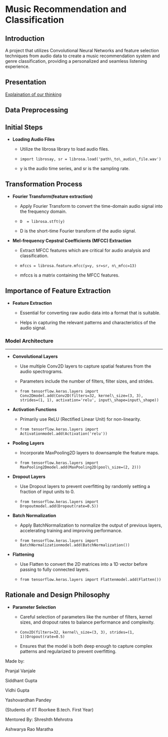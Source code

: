# Music Recommendation and Classification

## Introduction
A project that utilizes Convolutional Neural Networks and feature selection techniques from audio data to create a music recommendation system and genre classification, providing a personalized and seamless listening experience.

## Presentation

[Explaination of our thinking](https://docs.google.com/presentation/d/1zzPMQsCPdOJwwZgkPYTzKr8t4RiqIoSack5H5CHUUow/edit?usp=sharing)

## Data Preprocessing 
Initial Steps
-------------

*   **Loading Audio Files**
    
    *   Utilize the librosa library to load audio files.
        
    *   ```import librosay, sr = librosa.load('path\_to\_audio\_file.wav')```
        
    *   y is the audio time series, and sr is the sampling rate.
        

Transformation Process
----------------------

*   **Fourier Transform(feature extraction)**
    
    *   Apply Fourier Transform to convert the time-domain audio signal into the frequency domain.
        
    *   ```D  = librosa.stft(y)```
        
    *   D is the short-time Fourier transform of the audio signal.
        
*   **Mel-frequency Cepstral Coefficients (MFCC) Extraction**
    
    *   Extract MFCC features which are critical for audio analysis and classification.
        
    *   ```mfccs = librosa.feature.mfcc(y=y, sr=sr, n\_mfcc=13)```
        
    *   mfccs is a matrix containing the MFCC features.
        

Importance of Feature Extraction
--------------------------------

*   **Feature Extraction**
    
    *   Essential for converting raw audio data into a format that is suitable.
        
    *   Helps in capturing the relevant patterns and characteristics of the audio signal.
 
### Model Architecture
------------------

*   **Convolutional Layers**
    
    *   Use multiple Conv2D layers to capture spatial features from the audio spectrograms.
        
    *   Parameters include the number of filters, filter sizes, and strides.
        
    *   ```from tensorflow.keras.layers import Conv2Dmodel.add(Conv2D(filters=32, kernel\_size=(3, 3), strides=(1, 1), activation='relu', input\_shape=input\_shape))```
        
*   **Activation Functions**
    
    *   Primarily use ReLU (Rectified Linear Unit) for non-linearity.
        
    *   ```from tensorflow.keras.layers import Activationmodel.add(Activation('relu'))```
        
*   **Pooling Layers**
    
    *   Incorporate MaxPooling2D layers to downsample the feature maps.
        
    *   ```from tensorflow.keras.layers import MaxPooling2Dmodel.add(MaxPooling2D(pool\_size=(2, 2)))```
        
*   **Dropout Layers**
    
    *   Use Dropout layers to prevent overfitting by randomly setting a fraction of input units to 0.
        
    *   ```from tensorflow.keras.layers import Dropoutmodel.add(Dropout(rate=0.5))```
        
*   **Batch Normalization**
    
    *   Apply BatchNormalization to normalize the output of previous layers, accelerating training and improving performance.
        
    *   ```from tensorflow.keras.layers import BatchNormalizationmodel.add(BatchNormalization())```
        
*   **Flattening**
    
    *   Use Flatten to convert the 2D matrices into a 1D vector before passing to fully connected layers.
        
    *   ```from tensorflow.keras.layers import Flattenmodel.add(Flatten())```
        

Rationale and Design Philosophy
-------------------------------

*   **Parameter Selection**
    
    *   Careful selection of parameters like the number of filters, kernel sizes, and dropout rates to balance performance and complexity.
        
    *   ```Conv2D(filters=32, kernel\_size=(3, 3), strides=(1, 1))Dropout(rate=0.5)```
        
    *   Ensures that the model is both deep enough to capture complex patterns and regularized to prevent overfitting.
        

Made by:

Pranjal Vanjale

Siddhant Gupta

Vidhi Gupta

Yashovardhan Pandey

(Students of IIT Roorkee B.tech. First Year)


Mentored By:
Shreshth Mehrotra

Ashwarya Rao Maratha
